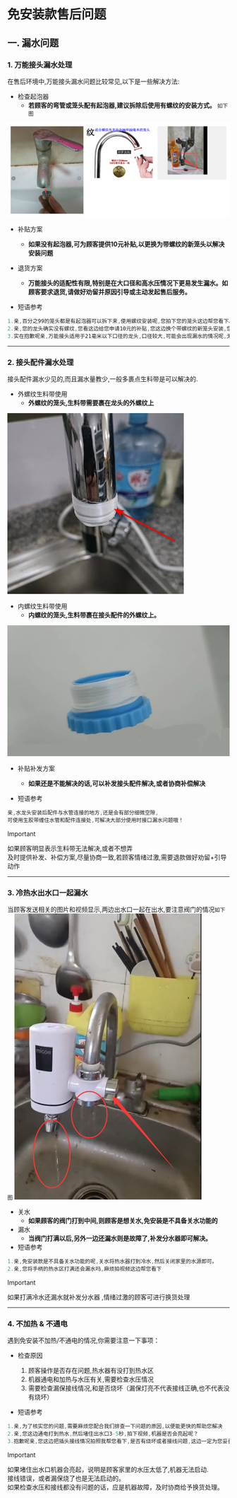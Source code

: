 # 免安装款售后问题

## 一. 漏水问题

### 1. 万能接头漏水处理
在售后环境中,万能接头漏水问题<sapn class="marker-text-highlight">比较常见</sapn>,以下是一些解决方法:
* 检查起泡器
    * **若顾客的弯管或笼头配有起泡器,建议拆除后使用有螺纹的安装方式。** `如下图`
<img src="./img/起泡器示意图.png" />

* 补贴方案
    * **如果没有起泡器,可为顾客提供10元补贴,以更换为带螺纹的新笼头以解决安装问题**

* 退货方案
    * **万能接头的适配性有限,特别是在大口径和高水压情况下更易发生漏水。如顾客要求退货,请做好劝留并原因引导或主动发起售后服务。**

* 短语参考
```c#
1.亲,百分之99的笼头都是有起泡器可以拆下来,使用螺纹安装呢,您拍下您的笼头这边帮您看下。
2.亲,您的龙头确实没有螺纹,您看这边给您申请10元的补贴,您这边换个带螺纹的新笼头安装,您看可以吗？
3.实在抱歉呢亲,万能接头适用于21毫米以下口径的龙头,口径较大,可能会出现漏水的情况呢,无法适配安装呢
```
***

### 2. 接头配件漏水处理
接头配件漏水少见的,而且漏水量教少,一般多裹点生料带是可以解决的.
* 外螺纹生料带使用
    * **外螺纹的笼头,生料带需要裹在龙头的外螺纹上**
<img src="./img/生料带外.png" />

* 内螺纹生料带使用
    * **内螺纹的笼头,生料带裹在接头配件的外螺纹上。**
<img src="./img/生料带内.png" />

* 补贴补发方案
    * **如果还是不能解决的话,可以补发接头配件解决,或者协商补偿解决**

*  短语参考
```c#
亲,水龙头安装后配件与水管连接的地方,还是会有部分细微空隙,
可使用生胶带缠住水管和配件连接处,可解决大部分使用时接口漏水问题哦！
```

> [!IMPORTANT]
> 如果顾客明显表示生料带无法解决,或者不想弄 <br>
> 及时提供补发、补偿方案,尽量协商一致,若顾客情绪过激,需要退款做好劝留+引导动作
***
### 3. 冷热水出水口一起漏水
当顾客发送相关的图片和视频显示,两边出水口一起在出水,要注意阀门的情况`如下图`
<img src="./img/关水.png" />

* 关水
    * **如果顾客的阀门打到中间,则顾客是想关水,免安装是不具备关水功能的**
* 漏水
    * **当阀门打满以后,另外一边还漏水则是故障了,补发分水器即可解决。**
*  短语参考

```c#
1.亲,免安装款是不具备关水功能的呢,关水将热水器打到冷水,然后关闭家里的水源即可。
2.亲,您将手柄的热水区打满还会漏水吗,麻烦拍视频这边帮您看下
```

> [!IMPORTANT]
> 如果打满冷水还漏水就补发分水器 ,情绪过激的顾客可进行换货处理<br>
***
### 4. 不加热 & 不通电
遇到免安装不加热/不通电的情况,你需要注意一下事项：

* 检查原因
    1. 顾客操作是否存在问题,热水器有没打到热水区
    2. 机器通电和加热与水压有关,需要检查水压情况
    3. 需要检查漏保接线情况,和是否烧坏（漏保灯亮不代表接线正确,也不代表没有烧坏）

* 短语参考

```c#
1.亲,为了核实您的问题,需要麻烦您配合我们排查一下问题的原因,以便能更快的帮助您解决
2.亲,您这边通电打到热水,然后堵住出水口3-5秒,拍下视频,机器是否会亮起呢？
3.抱歉呢亲,您这边把插头接线情况拍照我帮您看下,是否有烧坏或者接线问题,这边一定为您妥善处理,请您放心.
```

> [!IMPORTANT]
> 如果堵住出水口机器会亮起，说明是顾客家里的水压太低了,机器无法启动.<br>
> 接线错误，或者漏保烧了也是无法启动的。<br>
> 如果检查水压和接线都没有问题的话，应是机器故障，及时协商给予换货处理。